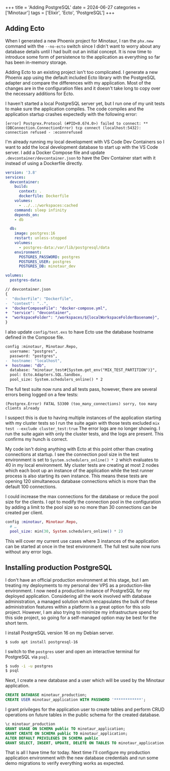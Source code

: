 +++
title = 'Adding PostgreSQL'
date = 2024-06-27
categories = ['Minotaur']
tags = ['Elixir', 'Ecto', 'PostgreSQL']
+++

## Adding Ecto
When I generated a new Phoenix project for Minotaur, I ran the `phx.new` command with the `--no-ecto` switch since I didn't want to worry about any database details until I had built out an initial concept.
It is now time to introduce some form of persistence to the application as everything so far has been in-memory storage.

Adding Ecto to an existing project isn't too complicated.
I generate a new Phoenix app using the default included Ecto library with the PostgreSQL adapter and compare the differences with my application.
Most of the changes are in the configuration files and it doesn't take long to copy over the necessary additions for Ecto.

I haven't started a local PostgreSQL server yet, but I run one of my unit tests to make sure the application compiles.
The code compiles and the application startup crashes expectedly with the following error:
```
[error] Postgrex.Protocol (#PID<0.674.0>) failed to connect: ** (DBConnection.ConnectionError) tcp connect (localhost:5432): connection refused - :econnrefused
```

I'm already running my local development with VS Code Dev Containers so I want to add the local development database to start up with the VS Code server.
I add a Docker Compose file and update `.devcontainer/devcontainer.json` to have the Dev Container start with it instead of using a Dockerfile directly.

```yaml
version: '3.8'
services:
  devcontainer:
    build:
      context: .
      dockerfile: Dockerfile
    volumes:
      - ../..:/workspaces:cached
    command: sleep infinity
    depends_on:
    - db

  db:
    image: postgres:16
    restart: unless-stopped
    volumes:
      - postgres-data:/var/lib/postgresql/data
    environment:
      POSTGRES_PASSWORD: postgres
      POSTGRES_USER: postgres
      POSTGRES_DB: minotaur_dev

volumes:
  postgres-data:
```

```diff
// devcontainer.json
{
-  "dockerFile": "Dockerfile",
-  "context": "..",
+  "dockerComposeFile": "docker-compose.yml",
+  "service": "devcontainer",
+  "workspaceFolder": "/workspaces/${localWorkspaceFolderBasename}",
}
```

I also update `config/test.exs` to have Ecto use the database hostname defined in the Compose file.
```diff
config :minotaur, Minotaur.Repo,
  username: "postgres",
  password: "postgres",
-  hostname: "localhost",
+  hostname: "db",
  database: "minotaur_test#{System.get_env("MIX_TEST_PARTITION")}",
  pool: Ecto.Adapters.SQL.Sandbox,
  pool_size: System.schedulers_online() * 2
```

The full test suite now runs and all tests pass, however, there are several errors being logged on a few tests:
```
(Postgrex.Error) FATAL 53300 (too_many_connections) sorry, too many clients already
```

I suspect this is due to having multiple instances of the application starting with my cluster tests so I run the suite again with those tests excluded `mix test --exclude cluster_test:true`
The error logs are no longer showing.
I run the suite again with only the cluster tests, and the logs are present.
This confirms my hunch is correct.

My code isn't doing anything with Ecto at this point other than creating connections at startup.
I see the connection pool size in the test environment is set to `System.schedulers_online() * 2` which evaluates to 40 in my local environment.
My cluster tests are creating at most 2 nodes which each boot up an instance of the application while the test runner process is also starting its own instance.
This means these tests are opening 120 simultaneous database connections which is more than the default 100 connections.

I could increase the max connections for the database or reduce the pool size for the clients.
I opt to modify the connection pool in the configuration by adding a limit to the pool size so no more than 30 connections can be created per client.
```ex
config :minotaur, Minotaur.Repo,
  # …
  pool_size: min(30, System.schedulers_online() * 2)
```

This will cover my current use cases where 3 instances of the application can be started at once in the test environment.
The full test suite now runs without any error logs.

## Installing production PostgreSQL
I don't have an official production environment at this stage, but I am treating my deployments to my personal dev VPS as a production-like environment.
I now need a production instance of PostgreSQL for my deployed application.
Considering all the work involved with database administration, a managed solution which encapsulates the bulk of these administration features within a platform is a great option for this solo project.
However, I am also trying to minimize my infrastructure spend for this side project, so going for a self-managed option may be best for the short term.

I install PostgreSQL version 16 on my Debian server.
```
$ sudo apt install postgresql-16
```

I switch to the `postgres` user and open an interactive terminal for PostgreSQL via `psql`.
```bash
$ sudo -i -u postgres
$ psql
```

Next, I create a new database and a user which will be used by the Minotaur application.
```sql
CREATE DATABASE minotaur_production;
CREATE USER minotaur_application WITH PASSWORD '************';
```

I grant privileges for the application user to create tables and perform CRUD operations on future tables in the public schema for the created database.
```sql
\c minotaur_production
GRANT USAGE ON SCHEMA public TO minotaur_application;
GRANT CREATE ON SCHEMA public TO minotaur_application;
ALTER DEFAULT PRIVILEGES IN SCHEMA public
GRANT SELECT, INSERT, UPDATE, DELETE ON TABLES TO minotaur_application;
```

That is all I have time for today.
Next time I'll configure my production application environment with the new database credentials and run some demo migrations to verify everything works as expected.


